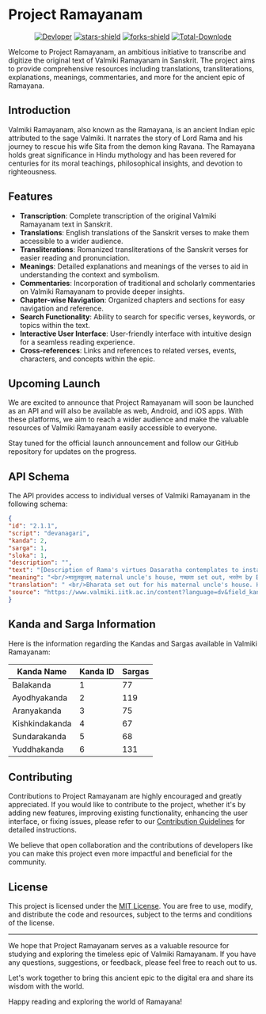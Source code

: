 # Project Ramayanam

<p align="center">
	<a href="https://github.com/imradhe"><img alt="Devloper" src="https://img.shields.io/badge/Devloper-Radhe%20Shyam%20Salopanthula-Success.svg?style=flat-square"/></a>
	<a href="https://github.com/imradhe/ramayanam/stargazers"><img alt="stars-shield" src="https://img.shields.io/github/stars/imradhe/ramayanam.svg?style=flat-square"/></a>
	<a href="https://github.com/imradhe/ramayanam/network/members"><img alt="forks-shield" src="https://img.shields.io/github/forks/imradhe/ramayanam.svg?style=flat-square"/></a>
	<a href="https://github.com/imradhe/ramayanam/graphs/traffic"><img alt="Total-Downlode" src="https://img.shields.io/github/downloads/imradhe/ramayanam/total.svg?style=flat-square"/></a>
</p>
Welcome to Project Ramayanam, an ambitious initiative to transcribe and digitize the original text of Valmiki Ramayanam in Sanskrit. The project aims to provide comprehensive resources including translations, transliterations, explanations, meanings, commentaries, and more for the ancient epic of Ramayana.

## Introduction

Valmiki Ramayanam, also known as the Ramayana, is an ancient Indian epic attributed to the sage Valmiki. It narrates the story of Lord Rama and his journey to rescue his wife Sita from the demon king Ravana. The Ramayana holds great significance in Hindu mythology and has been revered for centuries for its moral teachings, philosophical insights, and devotion to righteousness.

## Features

- **Transcription**: Complete transcription of the original Valmiki Ramayanam text in Sanskrit.
- **Translations**: English translations of the Sanskrit verses to make them accessible to a wider audience.
- **Transliterations**: Romanized transliterations of the Sanskrit verses for easier reading and pronunciation.
- **Meanings**: Detailed explanations and meanings of the verses to aid in understanding the context and symbolism.
- **Commentaries**: Incorporation of traditional and scholarly commentaries on Valmiki Ramayanam to provide deeper insights.
- **Chapter-wise Navigation**: Organized chapters and sections for easy navigation and reference.
- **Search Functionality**: Ability to search for specific verses, keywords, or topics within the text.
- **Interactive User Interface**: User-friendly interface with intuitive design for a seamless reading experience.
- **Cross-references**: Links and references to related verses, events, characters, and concepts within the epic.

## Upcoming Launch

We are excited to announce that Project Ramayanam will soon be launched as an API and will also be available as web, Android, and iOS apps. With these platforms, we aim to reach a wider audience and make the valuable resources of Valmiki Ramayanam easily accessible to everyone.

Stay tuned for the official launch announcement and follow our GitHub repository for updates on the progress.

## API Schema

The API provides access to individual verses of Valmiki Ramayanam in the following schema:
```json
{
"id": "2.1.1",
"script": "devanagari",
"kanda": 2,
"sarga": 1,
"sloka": 1,
"description": "",
"text": "[Description of Rama's virtues Dasaratha contemplates to install Rama as heirapparent Invites kings and elders from towns and villages to seek their opinion.]<br/><br/>गच्छता मातुलकुलं भरतेन तदाऽनघ।<br/><br/>शत्रुघ्नो नित्यशत्रुघ्नो नीतः प्रीतिपुरस्कृतः।।2.1.1।।<br/><br/>",
"meaning": "<br/>मातुलकुलम् maternal uncle's house, गच्छता set out, भरतेन by Bharata, तदा then, अनघ: sinless one, नित्यशत्रुघ्न: one who is always successful in destroying foes, शत्रुघ्न: Satrughna, प्रीतिपुरस्कृत: endowed with affection, नीत: taken.<br/>",
"translation": " <br/>Bharata set out for his maternal uncle's house. He took with him the sinless Satrughna who is always successful in destroying foes and on whom he had bestowed his love and affection.<br/>",
"source": "https://www.valmiki.iitk.ac.in/content?language=dv&field_kanda_tid=2&field_sarga_value=1&field_sloka_value=1"
}
```
## Kanda and Sarga Information

Here is the information regarding the Kandas and Sargas available in Valmiki Ramayanam:

| Kanda Name     | Kanda ID | Sargas |
| -------------- | -------- | ------ |
| Balakanda      | 1        | 77     |
| Ayodhyakanda   | 2        | 119    |
| Aranyakanda    | 3        | 75     |
| Kishkindakanda | 4        | 67     |
| Sundarakanda   | 5        | 68     |
| Yuddhakanda    | 6        | 131    |

## Contributing

Contributions to Project Ramayanam are highly encouraged and greatly appreciated. If you would like to contribute to the project, whether it's by adding new features, improving existing functionality, enhancing the user interface, or fixing issues, please refer to our [Contribution Guidelines](CONTRIBUTING.md) for detailed instructions.

We believe that open collaboration and the contributions of developers like you can make this project even more impactful and beneficial for the community.

## License

This project is licensed under the [MIT License](LICENSE). You are free to use, modify, and distribute the code and resources, subject to the terms and conditions of the license.

---

We hope that Project Ramayanam serves as a valuable resource for studying and exploring the timeless epic of Valmiki Ramayanam. If you have any questions, suggestions, or feedback, please feel free to reach out to us.

Let's work together to bring this ancient epic to the digital era and share its wisdom with the world.

Happy reading and exploring the world of Ramayana!

